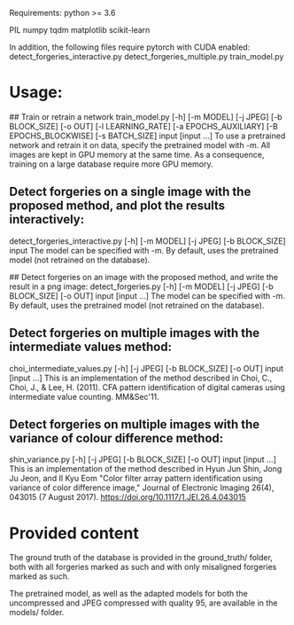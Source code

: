 Requirements:
python >= 3.6

PIL
numpy
tqdm
matplotlib
scikit-learn

In addition, the following files require pytorch with CUDA enabled:
detect_forgeries_interactive.py
detect_forgeries_multiple.py
train_model.py


# Usage:
## Train or retrain a network
train_model.py [-h] [-m MODEL] [-j JPEG] [-b BLOCK_SIZE] [-o OUT]
                      [-l LEARNING_RATE] [-a EPOCHS_AUXILIARY]
                      [-B EPOCHS_BLOCKWISE] [-s BATCH_SIZE]
                      input [input ...]
To use a pretrained network and retrain it on data, specify the pretrained model with -m.
All images are kept in GPU memory at the same time. As a consequence, training on a large database require more GPU memory.

## Detect forgeries on a single image with the proposed method, and plot the results interactively:
detect_forgeries_interactive.py [-h] [-m MODEL] [-j JPEG]
                                       [-b BLOCK_SIZE]
                                       input
The model can be specified with -m. By default, uses the pretrained model (not retrained on the database).

## Detect forgeries on an image with the proposed method, and write the result in a png image:
detect_forgeries.py [-h] [-m MODEL] [-j JPEG] [-b BLOCK_SIZE]
                                    [-o OUT]
                                    input [input ...]
The model can be specified with -m. By default, uses the pretrained model (not retrained on the database).

## Detect forgeries on multiple images with the intermediate values method:
choi_intermediate_values.py [-h] [-j JPEG] [-b BLOCK_SIZE] [-o OUT]
                                   input [input ...]
This is an implementation of the method described in
Choi, C., Choi, J., & Lee, H. (2011). CFA pattern identification of digital cameras using intermediate value counting. MM&Sec'11.

## Detect forgeries on multiple images with the variance of colour difference method:
shin_variance.py [-h] [-j JPEG] [-b BLOCK_SIZE] [-o OUT]
                        input [input ...]
This is an implementation of the method described in
Hyun Jun Shin, Jong Ju Jeon, and Il Kyu Eom "Color filter array pattern identification using variance of color difference image," Journal of Electronic Imaging 26(4), 043015 (7 August 2017). https://doi.org/10.1117/1.JEI.26.4.043015


# Provided content
The ground truth of the database is provided in the ground_truth/ folder, both with all forgeries marked as such and with only misaligned forgeries marked as such.

The pretrained model, as well as the adapted models for both the uncompressed and JPEG compressed with quality 95, are available in the models/ folder.
